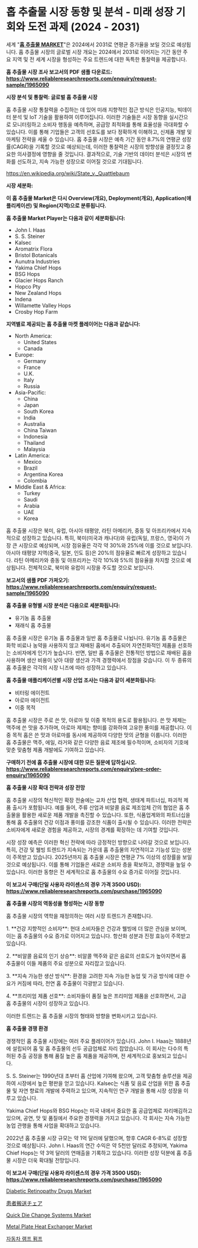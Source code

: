 <p><h1>홉 추출물 시장 동향 및 분석 - 미래 성장 기회와 도전 과제 (2024 - 2031)</h1></p><p>세계 "<strong><a href="https://www.reliableresearchreports.com/hops-extract-r1965090">홉 추출물 MARKET</a></strong>"은 2024에서 2031로 연평균 증가율을 보일 것으로 예상됩니다. 홉 추출물 시장의 글로벌 시장 개요는 2024에서 2031로 이어지는 기간 동안 주요 지역 및 전 세계 시장을 형성하는 주요 트렌드에 대한 독특한 통찰력을 제공합니다.</p>
<p><strong>홉 추출물 시장 조사 보고서의 PDF 샘플 다운로드: <a href="https://www.reliableresearchreports.com/enquiry/request-sample/1965090">https://www.reliableresearchreports.com/enquiry/request-sample/1965090</a></strong></p>
<p><strong>시장 분석 및 통찰력: 글로벌 홉 추출물 시장</strong></p>
<p><p>홉 추출물 시장 통찰력을 수집하는 데 있어 미래 지향적인 접근 방식은 인공지능, 빅데이터 분석 및 IoT 기술을 활용하여 이루어집니다. 이러한 기술들은 시장 동향을 실시간으로 모니터링하고 소비자 행동을 예측하며, 공급망 최적화를 통해 효율성을 극대화할 수 있습니다. 이를 통해 기업들은 고객의 선호도를 보다 정확하게 이해하고, 신제품 개발 및 마케팅 전략을 세울 수 있습니다. 홉 추출물 시장은 예측 기간 동안 8.7%의 연평균 성장률(CAGR)을 기록할 것으로 예상되는데, 이러한 통찰력은 시장의 방향성을 결정짓고 중요한 의사결정에 영향을 줄 것입니다. 결과적으로, 기술 기반의 데이터 분석은 시장의 변화를 선도하고, 지속 가능한 성장으로 이어질 것으로 기대됩니다.</p></p>
<p><a href="%7CAUTHORITHY_DOMAIN_URL%7C">https://en.wikipedia.org/wiki/State_v._Quattlebaum</a></p>
<p><strong>시장 세분화:</strong></p>
<p><strong>이 홉 추출물 Market은 다시 Overview(개요), Deployment(개요), Application(애플리케이션) 및 Region(지역)으로 분류됩니다.</strong></p>
<p><strong>홉 추출물 Market Player는 다음과 같이 세분화됩니다:</strong></p>
<p><ul><li>John I. Haas</li><li>S. S. Steiner</li><li>Kalsec</li><li>Aromatrix Flora</li><li>Bristol Botanicals</li><li>Aunutra Industries</li><li>Yakima Chief Hops</li><li>BSG Hops</li><li>Glacier Hops Ranch</li><li>Hopco Pty</li><li>New Zealand Hops</li><li>Indena</li><li>Willamette Valley Hops</li><li>Crosby Hop Farm</li></ul></p>
<p><strong>지역별로 제공되는 홉 추출물 마켓 플레이어는 다음과 같습니다:</strong></p>
<p><ul>
    <li>
        North America:
        <ul>
            <li>United States</li>
            <li>Canada</li>
        </ul>
    </li>
    <li>
        Europe:
        <ul>
            <li>Germany</li>
            <li>France</li>
            <li>U.K.</li>
            <li>Italy</li>
            <li>Russia</li>
        </ul>
    </li>
    <li>
        Asia-Pacific:
        <ul>
            <li>China</li>
            <li>Japan</li>
            <li>South Korea</li>
            <li>India</li>
            <li>Australia</li>
            <li>China Taiwan</li>
            <li>Indonesia</li>
            <li>Thailand</li>
            <li>Malaysia</li>
        </ul>
    </li>
    <li>
        Latin America:
        <ul>
            <li>Mexico</li>
            <li>Brazil</li>
            <li>Argentina Korea</li>
            <li>Colombia</li>
        </ul>
    </li>
    <li>
        Middle East & Africa:
        <ul>
            <li>Turkey</li>
            <li>Saudi</li>
            <li>Arabia</li>
            <li>UAE</li>
            <li>Korea</li>
        </ul>
    </li>
    </ul></p>
<p><p>홉 추출물 시장은 북미, 유럽, 아시아 태평양, 라틴 아메리카, 중동 및 아프리카에서 지속적으로 성장하고 있습니다. 특히, 북미(미국과 캐나다)와 유럽(독일, 프랑스, 영국)이 가장 큰 시장으로 예상되며, 시장 점유율은 각각 약 30%와 25%에 이를 것으로 보입니다. 아시아 태평양 지역(중국, 일본, 인도 등)은 20%의 점유율로 빠르게 성장하고 있습니다. 라틴 아메리카와 중동 및 아프리카는 각각 10%와 5%의 점유율을 차지할 것으로 예상됩니다. 전체적으로, 북미와 유럽이 시장을 주도할 것으로 보입니다.</p></p>
<p><strong>보고서의 샘플 PDF 가져오기: <a href="https://www.reliableresearchreports.com/enquiry/request-sample/1965090">https://www.reliableresearchreports.com/enquiry/request-sample/1965090</a></strong></p>
<p><strong>홉 추출물 유형별 시장 분석은 다음으로 세분화됩니다:</strong></p>
<p><ul><li>유기농 홉 추출물</li><li>재래식 홉 추출물</li></ul></p>
<p><p>홉 추출물 시장은 유기농 홉 추출물과 일반 홉 추출물로 나뉩니다. 유기농 홉 추출물은 화학 비료나 농약을 사용하지 않고 재배된 홉에서 추출되어 자연친화적인 제품을 선호하는 소비자에게 인기가 높습니다. 반면, 일반 홉 추출물은 전통적인 방법으로 재배된 홉을 사용하며 생산 비용이 낮아 대량 생산과 가격 경쟁력에서 장점을 갖습니다. 이 두 종류의 홉 추출물은 각각의 시장 니즈에 따라 성장하고 있습니다.</p></p>
<p><strong>홉 추출물 애플리케이션별 시장 산업 조사는 다음과 같이 세분화됩니다:</strong></p>
<p><ul><li>비터링 에이전트</li><li>아로마 에이전트</li><li>이중 목적</li></ul></p>
<p><p>홉 추출물 시장은 주로 쓴 맛, 아로마 및 이중 목적의 용도로 활용됩니다. 쓴 맛 제제는 맥주에 쓴 맛을 추가하며, 아로마 제제는 향미를 강화하여 고유한 풍미를 제공합니다. 이중 목적 홉은 쓴 맛과 아로마를 동시에 제공하여 다양한 맛의 균형을 이룹니다. 이러한 홉 추출물은 맥주, 에일, 라거와 같은 다양한 음료 제조에 필수적이며, 소비자의 기호에 맞춘 맞춤형 제품 개발에도 기여하고 있습니다.</p></p>
<p><strong>구매하기 전에 홉 추출물 시장에 대한 모든 질문에 답하십시오. <a href="https://www.reliableresearchreports.com/enquiry/pre-order-enquiry/1965090">https://www.reliableresearchreports.com/enquiry/pre-order-enquiry/1965090</a></strong></p>
<p><strong>홉 추출물 시장 확대 전략과 성장 전망</strong></p>
<p><p>홉 추출물 시장의 혁신적인 확장 전술에는 교차 산업 협력, 생태계 파트너십, 파괴적 제품 출시가 포함됩니다. 예를 들어, 주류 산업과 비알콜 음료 제조업체 간의 협업은 홉 추출물을 활용한 새로운 제품 개발을 촉진할 수 있습니다. 또한, 식품업계와의 파트너십을 통해 홉 추출물의 건강 이점과 풍미를 강조한 식품이 출시될 수 있습니다. 이러한 전략은 소비자에게 새로운 경험을 제공하고, 시장의 경계를 확장하는 데 기여할 것입니다.</p><p>시장 성장 예측은 이러한 혁신 전략에 따라 긍정적인 방향으로 나아갈 것으로 보입니다. 특히, 건강 및 웰빙 트렌드가 지속되는 가운데 홉 추출물의 자연적이고 기능성 있는 성분이 주목받고 있습니다. 2025년까지 홉 추출물 시장은 연평균 7% 이상의 성장률을 보일 것으로 예상됩니다. 이를 통해 기업들은 새로운 소비자 층을 확보하고, 경쟁력을 높일 수 있습니다. 이러한 동향은 전 세계적으로 홉 추출물의 수요 증가로 이어질 것입니다.</p></p>
<p><strong>이 보고서 구매(단일 사용자 라이센스의 경우 가격 3500 USD): <a href="https://www.reliableresearchreports.com/purchase/1965090">https://www.reliableresearchreports.com/purchase/1965090</a></strong></p>
<p><strong>홉 추출물 시장의 역동성을 형성하는 시장 동향</strong></p>
<p><p>홉 추출물 시장의 역학을 재정의하는 여러 시장 트렌드가 존재합니다. </p><p>1. **건강 지향적인 소비자**: 현대 소비자들은 건강과 웰빙에 더 많은 관심을 보이며, 이는 홉 추출물의 수요 증가로 이어지고 있습니다. 항산화 성분과 진정 효능이 주목받고 있습니다.</p><p>2. **비알콜 음료의 인기 상승**: 비알콜 맥주와 같은 음료의 선호도가 높아지면서 홉 추출물이 이들 제품의 주요 성분으로 자리잡고 있습니다.</p><p>3. **지속 가능한 생산 방식**: 환경을 고려한 지속 가능한 농업 및 가공 방식에 대한 수요가 커짐에 따라, 천연 홉 추출물이 각광받고 있습니다.</p><p>4. **프리미엄 제품 선호**: 소비자들이 품질 높은 프리미엄 제품을 선호하면서, 고급 홉 추출물의 시장이 성장하고 있습니다.</p><p>이러한 트렌드는 홉 추출물 시장의 형태와 방향을 변화시키고 있습니다.</p></p>
<p><strong>홉 추출물 경쟁 환경</strong></p>
<p><p>경쟁적인 홉 추출물 시장에는 여러 주요 플레이어가 있습니다. John I. Haas는 1888년에 설립되어 홉 및 홉 추출물의 선두 공급업체로 자리 잡았습니다. 이 회사는 다수의 특허된 추출 공정을 통해 품질 높은 홉 제품을 제공하며, 전 세계적으로 홍보되고 있습니다.</p><p>S. S. Steiner는 1990년대 초부터 홉 산업에 기여해 왔으며, 고객 맞춤형 솔루션을 제공하여 시장에서 높은 평판을 얻고 있습니다. Kalsec는 식품 및 음료 산업을 위한 홉 추출물 및 자연 향료의 개발에 주력하고 있으며, 지속적인 연구 개발을 통해 시장 성장을 이루고 있습니다.</p><p>Yakima Chief Hops와 BSG Hops는 미국 내에서 중요한 홉 공급업체로 자리매김하고 있으며, 공연, 맛 및 품질에서 주요한 경쟁력을 가지고 있습니다. 각 회사는 지속 가능한 농업 관행을 통해 사업을 확대하고 있습니다.</p><p>2022년 홉 추출물 시장 규모는 약 1억 달러에 달했으며, 향후 CAGR 6-8%로 성장할 것으로 예상됩니다. John I. Haas의 연간 수익은 약 5천만 달러로 추정되며, Yakima Chief Hops는 약 3억 달러의 연매출을 기록하고 있습니다. 이러한 성장 덕분에 홉 추출물 시장은 더욱 확대될 전망입니다.</p></p>
<p><strong>이 보고서 구매(단일 사용자 라이센스의 경우 가격 3500 USD): <a href="https://www.reliableresearchreports.com/purchase/1965090">https://www.reliableresearchreports.com/purchase/1965090</a></strong></p>
<p><p><a href="https://www.linkedin.com/pulse/insights-diabetic-retinopathy-drugs-industry-market-financial-xk9oc?trackingId=HpS1QJ4OSvOR0YrrkjHrFw%3D%3D">Diabetic Retinopathy Drugs Market</a></p><p><a href="https://medium.com/@camron674/patient-transfer-chair-market-%E3%81%AF-%E3%82%B3%E3%82%B9%E3%83%88%E7%AE%A1%E7%90%86%E3%81%A8%E5%8A%B9%E7%8E%87%E5%90%91%E4%B8%8A%E3%82%92%E5%84%AA%E5%85%88%E3%81%97%E3%81%BE%E3%81%99-%E3%81%95%E3%82%89%E3%81%AB-%E5%A0%B1%E5%91%8A%E6%9B%B8%E3%81%AF%E5%B8%82%E5%A0%B4%E3%81%AE%E9%9C%80%E8%A6%81%E9%9D%A2%E3%81%A8%E4%BE%9B%E7%B5%A6%E9%9D%A2%E3%81%AE%E4%B8%A1%E6%96%B9%E3%82%92%E3%82%AB%E3%83%90%E3%83%BC%E3%81%97%E3%81%A6%E3%81%84%E3%81%BE%E3%81%99-patient-transfer-3894ea0727df">患者搬送チェア</a></p><p><a href="https://medium.com/@benjamin.kelly9076/the-quick-die-change-systems-market-research-report-provides-an-in-depth-and-up-to-date-analysis-8e963788d97f?postPublishedType=initial">Quick Die Change Systems Market</a></p><p><a href="https://github.com/WillowBruen/Market-Research-Report-List-1/blob/main/metal-plate-heat-exchanger-market.md">Metal Plate Heat Exchanger Market</a></p><p><a href="https://medium.com/@iansanftyord09878/%EC%84%B8%EA%B3%84-automotive-lamp-pumps-market-%EC%9D%80-2024%EC%97%90%EC%84%9C-2031%EB%A1%9C-%EC%97%B0%ED%8F%89%EA%B7%A0-%EC%A6%9D%EA%B0%80%EC%9C%A8%EC%9D%84-%EB%B3%B4%EC%9D%BC-%EA%B2%83%EC%9C%BC%EB%A1%9C-%EC%98%88%EC%83%81%EB%90%A9%EB%8B%88%EB%8B%A4-6e37459a9b0e">자동차 램프 펌프</a></p></p>